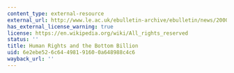 ```yaml
---
content_type: external-resource
external_url: http://www.le.ac.uk/ebulletin-archive/ebulletin/news/2000-2009/2008/10/nparticle.2008-10-21.html
has_external_license_warning: true
license: https://en.wikipedia.org/wiki/All_rights_reserved
status: ''
title: Human Rights and the Bottom Billion
uid: 6e2ebe52-6c64-4981-9160-0a648988c4c6
wayback_url: ''
---
```


